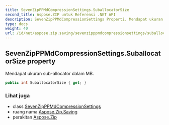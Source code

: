 ```yaml
---
title: SevenZipPPMdCompressionSettings.SuballocatorSize
second_title: Aspose.ZIP untuk Referensi .NET API
description: SevenZipPPMdCompressionSettings Properti. Mendapat ukuran suballocator dalam MB.
type: docs
weight: 40
url: /id/net/aspose.zip.saving/sevenzipppmdcompressionsettings/suballocatorsize/
---
```

## SevenZipPPMdCompressionSettings.SuballocatorSize property

Mendapat ukuran sub-allocator dalam MB.

```csharp
public int SuballocatorSize { get; }
```

### Lihat juga

* class [SevenZipPPMdCompressionSettings](../)
* ruang nama [Aspose.Zip.Saving](../../sevenzipppmdcompressionsettings/)
* perakitan [Aspose.Zip](../../../)


